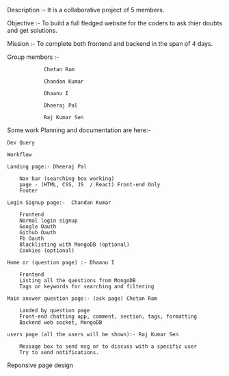 Description   :- It is a collaborative project of 5 members.

Objective     :- To build a full fledged website for the coders to ask thier doubts and get solutions.

Mission       :- To complete both frontend and backend in the span of 4 days.

Group members :- 

                Chetan Ram
                
                Chandan Kumar
                
                Dhaanu I
                
                Dheeraj Pal
                
                Raj Kumar Sen


Some work Planning and documentation are here:-

	Dev Query

	Workflow
	
	Landing page:- Dheeraj Pal
	
		Nav bar (searching box working)
		page - (HTML, CSS, JS  / React) Front-end Only
		Footer

	Login Signup page:-  Chandan Kumar
	
		Frontend
		Normal login signup
		Google Oauth
		Github Oauth
		Fb Oauth
		Blacklisting with MongoDB (optional)
		Cookies (optional)

	Home or (question page) :- Dhaanu I
	
		Frontend
		Listing all the questions from MongoDB
		Tags or keywords for searching and filtering

	Main answer question page:- (ask page) Chetan Ram
	
		Landed by question page
		Front-end chatting app, comment, section, tags, formatting 
		Backend web socket, MongoDB

	users page (all the users will be shown):- Raj Kumar Sen
	
		Message box to send msg or to discuss with a specific user
		Try to send notifications.

Reponsive page design



